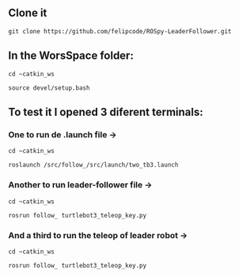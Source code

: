 ## Clone it
`git clone https://github.com/felipcode/ROSpy-LeaderFollower.git` 

## In the WorsSpace folder:
`cd ~catkin_ws`

 `source devel/setup.bash`


## To test it I opened 3 diferent terminals:
### One to run de .launch file ->
`cd ~catkin_ws`

 `roslaunch /src/follow_/src/launch/two_tb3.launch`

### Another to run leader-follower file ->
`cd ~catkin_ws`

`rosrun follow_ turtlebot3_teleop_key.py`

### And a third to run the teleop of leader robot ->
`cd ~catkin_ws`

`rosrun follow_ turtlebot3_teleop_key.py`
